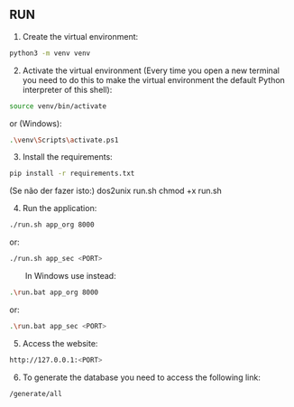 ## RUN

1. Create the virtual environment:
```bash
python3 -m venv venv
```
2. Activate the virtual environment (Every time you open a new terminal you need to do this to make the virtual environment the default Python interpreter of this shell):
```bash
source venv/bin/activate
```
or (Windows):
```bash
.\venv\Scripts\activate.ps1
```

3. Install the requirements:
```bash
pip install -r requirements.txt
```

(Se não der fazer isto:)
dos2unix run.sh
chmod +x run.sh

4. Run the application:


```bash
./run.sh app_org 8000
```
or:
```bash
./run.sh app_sec <PORT>
```

&emsp;&emsp;In Windows use instead:

```bash
.\run.bat app_org 8000
```
or:
```bash
.\run.bat app_sec <PORT>
```
5. Access the website:

```bash
http://127.0.0.1:<PORT>
```

6. To generate the database you need to access the following link:

```bash
/generate/all
```
